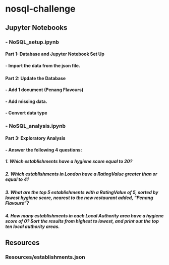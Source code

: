# nosql-challenge
##
## Jupyter Notebooks
### - NoSQL_setup.ipynb
#### Part 1: Database and Jupyter Notebook Set Up
#### - Import the data from the json file.
###
#### Part 2: Update the Database
#### - Add 1 document (Penang Flavours)
#### - Add missing data.
#### - Convert data type
###
### - NoSQL_analysis.ipynb
#### Part 3: Exploratory Analysis
#### - Answer the following 4 questions:
##### 1. Which establishments have a hygiene score equal to 20?
##### 2. Which establishments in London have a RatingValue greater than or equal to 4?
##### 3. What are the top 5 establishments with a RatingValue of 5, sorted by lowest hygiene score, nearest to the new restaurant added, "Penang Flavours"?
##### 4. How many establishments in each Local Authority area have a hygiene score of 0? Sort the results from highest to lowest, and print out the top ten local authority areas.
##
## Resources
### Resources/establishments.json